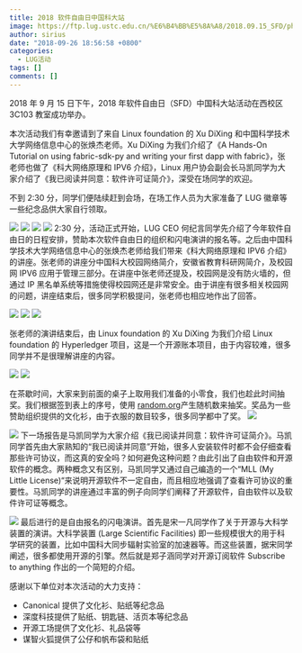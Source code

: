 ```yaml
---
title: 2018 软件自由日中国科大站
image: https://ftp.lug.ustc.edu.cn/%E6%B4%BB%E5%8A%A8/2018.09.15_SFD/photos/DSC01816.JPG
author: sirius
date: "2018-09-26 18:56:58 +0800"
categories:
  - LUG活动
tags: []
comments: []
---
```


2018 年 9 月 15 日下午，2018 年软件自由日（SFD）中国科大站活动在西校区 3C103 教室成功举办。

本次活动我们有幸邀请到了来自 Linux foundation 的 Xu DiXing 和中国科学技术大学网络信息中心的张焕杰老师。Xu DiXing 为我们介绍了《A Hands-On Tutorial on using fabric-sdk-py and writing your first dapp with fabric》，张老师也做了《科大网络原理和 IPV6 介绍》，Linux 用户协会副会长马凯同学为大家介绍了《我已阅读并同意：软件许可证简介》，深受在场同学的欢迎。

不到 2:30 分，同学们便陆续赶到会场，在场工作人员为大家准备了 LUG 徽章等一些纪念品供大家自行领取。

![](https://ftp.lug.ustc.edu.cn/%E6%B4%BB%E5%8A%A8/2018.09.15_SFD/photos/DSC04396.JPG)
![](https://ftp.lug.ustc.edu.cn/%E6%B4%BB%E5%8A%A8/2018.09.15_SFD/photos/DSC04399.JPG)
![](https://ftp.lug.ustc.edu.cn/%E6%B4%BB%E5%8A%A8/2018.09.15_SFD/photos/IMG_20180915_143455.jpg)
![](https://ftp.lug.ustc.edu.cn/%E6%B4%BB%E5%8A%A8/2018.09.15_SFD/photos/DSC04403.JPG)
2:30 分，活动正式开始，LUG CEO 何纪言同学先介绍了今年软件自由日的日程安排，赞助本次软件自由日的组织和闪电演讲的报名等。之后由中国科学技术大学网络信息中心的张焕杰老师给我们带来《科大网络原理和 IPV6 介绍》的讲座。张老师的讲座分中国科大校园网络简介，安徽省教育科研网简介，及校园网 IPV6 应用于管理三部分。在讲座中张老师还提及，校园网是没有防火墙的，但通过 IP 黑名单系统等措施使得校园网还是非常安全。由于讲座有很多相关校园网的问题，讲座结束后，很多同学积极提问，张老师也相应地作出了回答。

![](https://ftp.lug.ustc.edu.cn/%E6%B4%BB%E5%8A%A8/2018.09.15_SFD/photos/DSC04415.JPG)
![](https://ftp.lug.ustc.edu.cn/%E6%B4%BB%E5%8A%A8/2018.09.15_SFD/photos/DSC01780.JPG)
![](https://ftp.lug.ustc.edu.cn/%E6%B4%BB%E5%8A%A8/2018.09.15_SFD/photos/DSC01785.JPG)

张老师的演讲结束后，由 Linux foundation 的 Xu DiXing 为我们介绍 Linux foundation 的 Hyperledger 项目，这是一个开源账本项目，由于内容较难，很多同学并不是很理解讲座的内容。

![](https://ftp.lug.ustc.edu.cn/%E6%B4%BB%E5%8A%A8/2018.09.15_SFD/photos/DSC04455.JPG)
![](https://ftp.lug.ustc.edu.cn/%E6%B4%BB%E5%8A%A8/2018.09.15_SFD/photos/DSC01798.JPG)

在茶歇时间，大家来到前面的桌子上取用我们准备的小零食，我们也趁此时间抽奖。我们根据签到表上的序号，使用 [random.org](https://random.org)产生随机数来抽奖。奖品为一些赞助组织提供的文化衫，由于衣服的数目较多，很多同学都中了奖。
![](https://ftp.lug.ustc.edu.cn/%E6%B4%BB%E5%8A%A8/2018.09.15_SFD/photos/DSC01806.JPG)

![](https://ftp.lug.ustc.edu.cn/%E6%B4%BB%E5%8A%A8/2018.09.15_SFD/photos/DSC04459.JPG)
下一场报告是马凯同学为大家介绍《我已阅读并同意：软件许可证简介》。马凯同学首先由大家熟知的“我已阅读并同意”开始，很多人安装软件时都不会仔细查看那些许可协议，而这真的安全吗？如何避免这种问题？由此引出了自由软件和开源软件的概念。两种概念又有区别，马凯同学又通过自己编造的一个“MLL (My Little License)“来说明开源软件不一定自由，而且相应地强调了查看许可协议的重要性。马凯同学的讲座通过丰富的例子向同学们阐释了开源软件，自由软件以及软件许可证等概念。

![](https://ftp.lug.ustc.edu.cn/%E6%B4%BB%E5%8A%A8/2018.09.15_SFD/photos/DSC04474.JPG)
最后进行的是自由报名的闪电演讲。首先是宋一凡同学作了关于开源与大科学装置的演讲。大科学装置 (Large Scientific Facilities) 即一些规模很大的用于科学研究的装置，比如中国科大同步辐射实验室的加速器等。而这些装置，据宋同学阐述，很多都使用开源的引擎。然后就是郑子涵同学对开源订阅软件 Subscribe to anything 作出的一个简短的介绍。

感谢以下单位对本次活动的大力支持：

- Canonical 提供了文化衫、贴纸等纪念品
- 深度科技提供了贴纸、钥匙链、活页本等纪念品
- 开源工场提供了文化衫、礼品袋等
- 谋智火狐提供了公仔和帆布袋和贴纸
